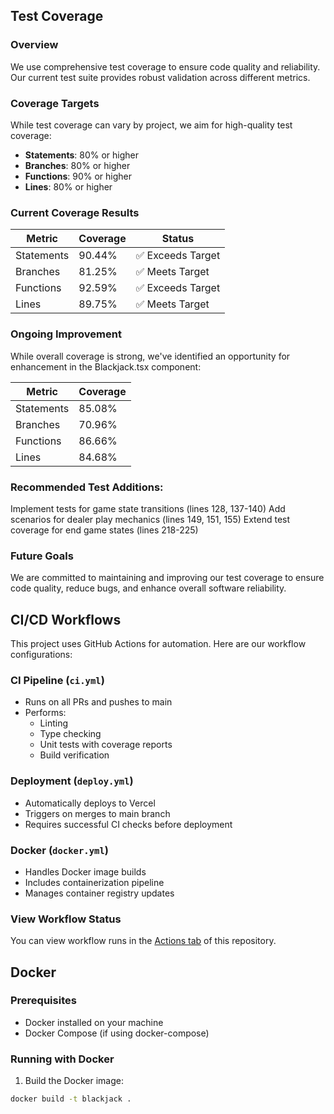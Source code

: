 ## Test Coverage

### Overview

We use comprehensive test coverage to ensure code quality and reliability. Our current test suite provides robust validation across different metrics.

### Coverage Targets

While test coverage can vary by project, we aim for high-quality test coverage:

- **Statements**: 80% or higher
- **Branches**: 80% or higher
- **Functions**: 90% or higher
- **Lines**: 80% or higher

### Current Coverage Results

| Metric     | Coverage | Status            |
| ---------- | -------- | ----------------- |
| Statements | 90.44%   | ✅ Exceeds Target |
| Branches   | 81.25%   | ✅ Meets Target   |
| Functions  | 92.59%   | ✅ Exceeds Target |
| Lines      | 89.75%   | ✅ Meets Target   |

### Ongoing Improvement

While overall coverage is strong, we've identified an opportunity for enhancement in the Blackjack.tsx component:

| Metric     | Coverage |
| ---------- | -------- |
| Statements | 85.08%   |
| Branches   | 70.96%   |
| Functions  | 86.66%   |
| Lines      | 84.68%   |

### Recommended Test Additions:

Implement tests for game state transitions (lines 128, 137-140)
Add scenarios for dealer play mechanics (lines 149, 151, 155)
Extend test coverage for end game states (lines 218-225)

### Future Goals

We are committed to maintaining and improving our test coverage to ensure code quality, reduce bugs, and enhance overall software reliability.

## CI/CD Workflows

This project uses GitHub Actions for automation. Here are our workflow configurations:

### CI Pipeline (`ci.yml`)

- Runs on all PRs and pushes to main
- Performs:
  - Linting
  - Type checking
  - Unit tests with coverage reports
  - Build verification

### Deployment (`deploy.yml`)

- Automatically deploys to Vercel
- Triggers on merges to main branch
- Requires successful CI checks before deployment

### Docker (`docker.yml`)

- Handles Docker image builds
- Includes containerization pipeline
- Manages container registry updates

### View Workflow Status

You can view workflow runs in the [Actions tab](../../actions) of this repository.

## Docker

### Prerequisites

- Docker installed on your machine
- Docker Compose (if using docker-compose)

### Running with Docker

1. Build the Docker image:

```bash
docker build -t blackjack .
```
